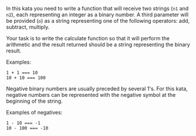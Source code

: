 In this kata you need to write a function that will receive two strings (`n1` and `n2`), each representing an integer as a binary number. A third parameter will be provided (`o`) as a string representing one of the following operators: add, subtract, multiply.

Your task is to write the calculate function so that it will perform the arithmetic and the result returned should be a string representing the binary result.

Examples:
```
1 + 1 === 10
10 + 10 === 100
```
Negative binary numbers are usually preceded by several 1's. For this kata, negative numbers can be represented with the negative symbol at the beginning of the string.

Examples of negatives:
```
1 - 10 === -1
10 - 100 === -10
```
